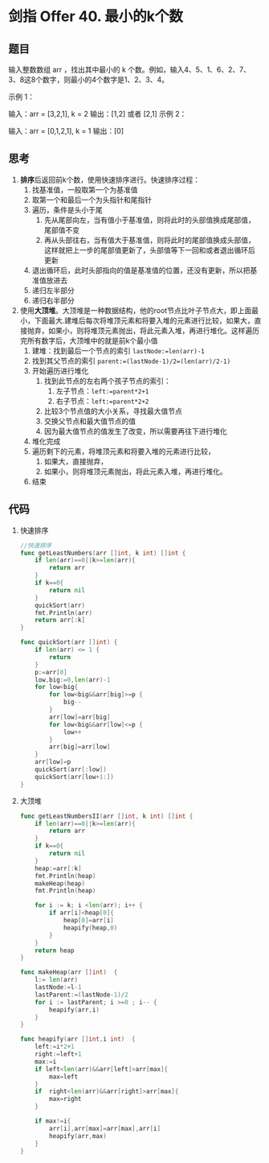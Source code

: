 # 剑指 Offer 40. 最小的k个数

## 题目

输入整数数组 arr ，找出其中最小的 k 个数。例如，输入4、5、1、6、2、7、3、8这8个数字，则最小的4个数字是1、2、3、4。

示例 1：

输入：arr = [3,2,1], k = 2
输出：[1,2] 或者 [2,1]
示例 2：

输入：arr = [0,1,2,1], k = 1
输出：[0]

## 思考

1. **排序**后返回前k个数，使用快速排序进行。快速排序过程：
     1. 找基准值，一般取第一个为基准值
     2. 取第一个和最后一个为头指针和尾指针
     3. 遍历，条件是头小于尾
        1. 先从尾部向左，当有值小于基准值，则将此时的头部值换成尾部值，尾部值不变
        2. 再从头部往右，当有值大于基准值，则将此时的尾部值换成头部值，这样就把上一步的尾部值更新了，头部值等下一回和或者退出循环后更新
     4. 退出循环后，此时头部指向的值是基准值的位置，还没有更新，所以把基准值放进去
     5. 递归左半部分
     6. 递归右半部分
2. 使用**大顶堆**。大顶堆是一种数据结构，他的root节点比叶子节点大，即上面最小，下面最大.建堆后每次将堆顶元素和将要入堆的元素进行比较，如果大，直接抛弃，如果小，则将堆顶元素抛出，将此元素入堆，再进行堆化。这样遍历完所有数字后，大顶堆中的就是前k个最小值
   1. 建堆：找到最后一个节点的索引 `lastNode:=len(arr)-1`
   2. 找到其父节点的索引 `parent:=(lastNode-1)/2=(len(arr)/2-1)`
   3. 开始遍历进行堆化
      1. 找到此节点的左右两个孩子节点的索引：
         1. 左子节点：`left:=parent*2+1`
         2. 右子节点：`left:=parent*2+2`
      2. 比较3个节点值的大小关系，寻找最大值节点
      3. 交换父节点和最大值节点的值
      4. 因为最大值节点的值发生了改变，所以需要再往下进行堆化
   4. 堆化完成
   5. 遍历剩下的元素，将堆顶元素和将要入堆的元素进行比较，
      1. 如果大，直接抛弃，
      2. 如果小，则将堆顶元素抛出，将此元素入堆，再进行堆化。
   6. 结束

## 代码

1. 快速排序

    ```go
    //快速排序
    func getLeastNumbers(arr []int, k int) []int {
        if len(arr)==0||k>=len(arr){
            return arr
        }
        if k==0{
            return nil
        }
        quickSort(arr)
        fmt.Println(arr)
        return arr[:k]
    }

    func quickSort(arr []int) {
        if len(arr) <= 1 {
            return
        }
        p:=arr[0]
        low,big:=0,len(arr)-1
        for low<big{
            for low<big&&arr[big]>=p {
                big--
            }
            arr[low]=arr[big]
            for low<big&&arr[low]<=p {
                low++
            }
            arr[big]=arr[low]
        }
        arr[low]=p
        quickSort(arr[:low])
        quickSort(arr[low+1:])
    }
    ```

2. 大顶堆

    ```go
    func getLeastNumbersII(arr []int, k int) []int {
        if len(arr)==0||k>=len(arr){
            return arr
        }
        if k==0{
            return nil
        }
        heap:=arr[:k]
        fmt.Println(heap)
        makeHeap(heap)
        fmt.Println(heap)

        for i := k; i <len(arr); i++ {
            if arr[i]<heap[0]{
                heap[0]=arr[i]
                heapify(heap,0)
            }
        }
        return heap
    }

    func makeHeap(arr []int)  {
        l:= len(arr)
        lastNode:=l-1
        lastParent:=(lastNode-1)/2
        for i := lastParent; i >=0 ; i-- {
            heapify(arr,i)
        }
    }

    func heapify(arr []int,i int)  {
        left:=i*2+1
        right:=left+1
        max:=i
        if left<len(arr)&&arr[left]>arr[max]{
            max=left
        }
        if  right<len(arr)&&arr[right]>arr[max]{
            max=right
        }

        if max!=i{
            arr[i],arr[max]=arr[max],arr[i]
            heapify(arr,max)
        }
    }

    ```
